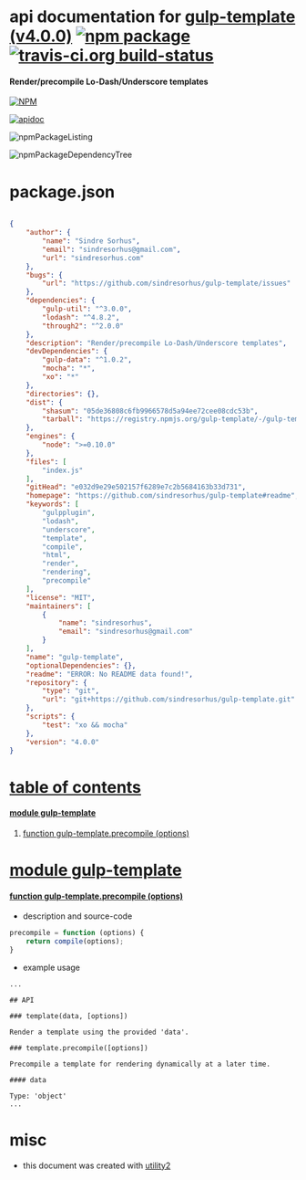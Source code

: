 # api documentation for  [gulp-template (v4.0.0)](https://github.com/sindresorhus/gulp-template#readme)  [![npm package](https://img.shields.io/npm/v/npmdoc-gulp-template.svg?style=flat-square)](https://www.npmjs.org/package/npmdoc-gulp-template) [![travis-ci.org build-status](https://api.travis-ci.org/npmdoc/node-npmdoc-gulp-template.svg)](https://travis-ci.org/npmdoc/node-npmdoc-gulp-template)
#### Render/precompile Lo-Dash/Underscore templates

[![NPM](https://nodei.co/npm/gulp-template.png?downloads=true)](https://www.npmjs.com/package/gulp-template)

[![apidoc](https://npmdoc.github.io/node-npmdoc-gulp-template/build/screenCapture.buildNpmdoc.browser._2Fhome_2Ftravis_2Fbuild_2Fnpmdoc_2Fnode-npmdoc-gulp-template_2Ftmp_2Fbuild_2Fapidoc.html.png)](https://npmdoc.github.io/node-npmdoc-gulp-template/build/apidoc.html)

![npmPackageListing](https://npmdoc.github.io/node-npmdoc-gulp-template/build/screenCapture.npmPackageListing.svg)

![npmPackageDependencyTree](https://npmdoc.github.io/node-npmdoc-gulp-template/build/screenCapture.npmPackageDependencyTree.svg)



# package.json

```json

{
    "author": {
        "name": "Sindre Sorhus",
        "email": "sindresorhus@gmail.com",
        "url": "sindresorhus.com"
    },
    "bugs": {
        "url": "https://github.com/sindresorhus/gulp-template/issues"
    },
    "dependencies": {
        "gulp-util": "^3.0.0",
        "lodash": "^4.8.2",
        "through2": "^2.0.0"
    },
    "description": "Render/precompile Lo-Dash/Underscore templates",
    "devDependencies": {
        "gulp-data": "^1.0.2",
        "mocha": "*",
        "xo": "*"
    },
    "directories": {},
    "dist": {
        "shasum": "05de36808c6fb9966578d5a94ee72cee08cdc53b",
        "tarball": "https://registry.npmjs.org/gulp-template/-/gulp-template-4.0.0.tgz"
    },
    "engines": {
        "node": ">=0.10.0"
    },
    "files": [
        "index.js"
    ],
    "gitHead": "e032d9e29e502157f6289e7c2b5684163b33d731",
    "homepage": "https://github.com/sindresorhus/gulp-template#readme",
    "keywords": [
        "gulpplugin",
        "lodash",
        "underscore",
        "template",
        "compile",
        "html",
        "render",
        "rendering",
        "precompile"
    ],
    "license": "MIT",
    "maintainers": [
        {
            "name": "sindresorhus",
            "email": "sindresorhus@gmail.com"
        }
    ],
    "name": "gulp-template",
    "optionalDependencies": {},
    "readme": "ERROR: No README data found!",
    "repository": {
        "type": "git",
        "url": "git+https://github.com/sindresorhus/gulp-template.git"
    },
    "scripts": {
        "test": "xo && mocha"
    },
    "version": "4.0.0"
}
```



# <a name="apidoc.tableOfContents"></a>[table of contents](#apidoc.tableOfContents)

#### [module gulp-template](#apidoc.module.gulp-template)
1.  [function <span class="apidocSignatureSpan">gulp-template.</span>precompile (options)](#apidoc.element.gulp-template.precompile)



# <a name="apidoc.module.gulp-template"></a>[module gulp-template](#apidoc.module.gulp-template)

#### <a name="apidoc.element.gulp-template.precompile"></a>[function <span class="apidocSignatureSpan">gulp-template.</span>precompile (options)](#apidoc.element.gulp-template.precompile)
- description and source-code
```javascript
precompile = function (options) {
	return compile(options);
}
```
- example usage
```shell
...

## API

### template(data, [options])

Render a template using the provided 'data'.

### template.precompile([options])

Precompile a template for rendering dynamically at a later time.

#### data

Type: 'object'
...
```



# misc
- this document was created with [utility2](https://github.com/kaizhu256/node-utility2)
